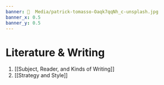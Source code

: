 ```yaml
---
banner: 📼  Media/patrick-tomasso-Oaqk7qqNh_c-unsplash.jpg
banner_x: 0.5
banner_y: 0.5
---
```

# Literature & Writing
1. [[Subject, Reader, and  Kinds of Writing]]
2. [[Strategy and Style]]